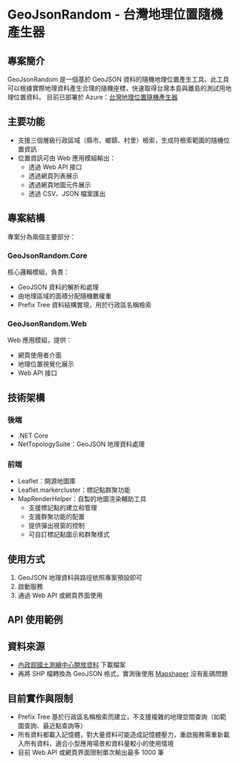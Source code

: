 # GeoJsonRandom - 台灣地理位置隨機產生器

## 專案簡介
GeoJsonRandom 是一個基於 GeoJSON 資料的隨機地理位置產生工具。此工具可以根據實際地理資料產生合理的隨機座標，快速取得台灣本島與離島的測試用地理位置資料。
目前已部署於 Azure：[台灣地理位置隨機產生器](https://geojsonrandom20241021100422.azurewebsites.net/)

## 主要功能
- 支援三個層級行政區域（縣市、鄉鎮、村里）檢索，生成符檢索範圍的隨機位置資訊
- 位置資訊可由 Web 應用模組輸出：
  - 透過 Web API 接口
  - 透過網頁列表展示
  - 透過網頁地圖元件展示
  - 透過 CSV、JSON 檔案匯出


## 專案結構
專案分為兩個主要部分：

### GeoJsonRandom.Core
核心邏輯模組，負責：
- GeoJSON 資料的解析和處理
- 由地理區域的面積分配隨機數權重
- Prefix Tree 資料結構實現，用於行政區名稱檢索

### GeoJsonRandom.Web
Web 應用模組，提供：
- 網頁使用者介面
- 地理位置視覺化展示
- Web API 接口

## 技術架構

### 後端
- .NET Core
- NetTopologySuite：GeoJSON 地理資料處理

### 前端
- Leaflet：開源地圖庫
- Leaflet.markercluster：標記點群聚功能
- MapRenderHelper：自製的地圖渲染輔助工具
  - 支援標記點的建立和管理
  - 支援群聚功能的配置
  - 提供彈出視窗的控制
  - 可自訂標記點圖示和群聚樣式


## 使用方式
1. GeoJSON 地理資料與路徑依照專案預設即可
2. 啟動服務
3. 通過 Web API 或網頁界面使用

## API 使用範例


## 資料來源
- [內政部國土測繪中心開放資料](https://data.gov.tw/dataset/7441) 下載檔案
- 再將 SHP 檔轉換為 GeoJSON 格式，實測後使用 [Mapshaper](https://mapshaper.org/) 沒有亂碼問題

## 目前實作與限制
- Prefix Tree 基於行政區名稱檢索而建立，不支援複雜的地理空間查詢（如範圍查詢、最近點查詢等）
- 所有資料都載入記憶體，對大量資料可能造成記憶體壓力，重啟服務需重新載入所有資料，適合小型應用場景和資料量較小的使用情境
- 目前 Web API 或網頁界面限制單次輸出最多 1000 筆
